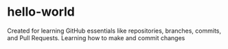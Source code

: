 # hello-world
Created for learning GitHub essentials like repositories, branches, commits, and Pull Requests.
Learning how to make and commit changes
